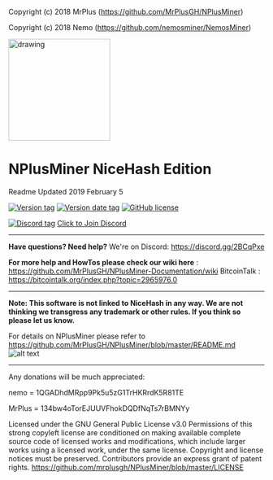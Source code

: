 Copyright (c) 2018 MrPlus	(https://github.com/MrPlusGH/NPlusMiner)

Copyright (c) 2018 Nemo		(https://github.com/nemosminer/NemosMiner)

<img src="https://www.nicehash.com/images/media/logo_big_light.png" alt="drawing" width="200"/>

 # NPlusMiner NiceHash Edition
  
 Readme Updated 2019 February 5
 
[![Version tag](https://img.shields.io/github/release/MRPlusGH/NPlusMiner.svg)](https://github.com/MrPlusGH/NPlusMiner/releases/latest) [![Version date tag](https://img.shields.io/github/release-date/MRPlusGH/NPlusMiner.svg)](https://github.com/MRPlusGH/NPlusMiner/releases/latest) 
[![GitHub license](https://img.shields.io/github/license/MRPlusGH/NPlusMiner.svg)](https://github.com/MRPlusGH/NPlusMiner/blob/master/LICENSE)

[![Discord tag](https://img.shields.io/discord/522832112311599124.svg?label=Discord&style=plastic)](https://discord.gg/2BCqPxe) [Click to Join Discord](https://discord.gg/2BCqPxe)

*****
**Have questions? Need help?** We're on Discord: https://discord.gg/2BCqPxe

**For more help and HowTos please check our wiki here** : https://github.com/MrPlusGH/NPlusMiner-Documentation/wiki
BitcoinTalk : https://bitcointalk.org/index.php?topic=2965976.0
*****

**Note: This software is not linked to NiceHash in any way.
We are not thinking we transgress any trademark or other rules.
If you think so please let us know.**

For details on NPlusMiner please refer to https://github.com/MrPlusGH/NPlusMiner/blob/master/README.md
![alt text](https://raw.githubusercontent.com/MrPlusGH/NPlusMiner-NiceHash-Edition/master/Utils/screenshot.jpg)

*****

Any donations will be much appreciated:

nemo = 1QGADhdMRpp9Pk5u5zG1TrHKRrdK5R81TE

MrPlus = 134bw4oTorEJUUVFhokDQDfNqTs7rBMNYy

Licensed under the GNU General Public License v3.0
Permissions of this strong copyleft license are conditioned on making available complete source code of licensed works and modifications, which include larger works using a licensed work, under the same license. Copyright and license notices must be preserved. Contributors provide an express grant of patent rights. https://github.com/mrplusgh/NPlusMiner/blob/master/LICENSE
